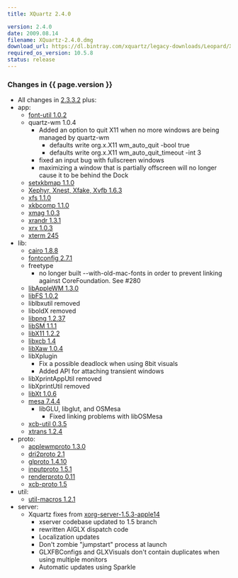 ```yaml
---
title: XQuartz 2.4.0

version: 2.4.0
date: 2009.08.14
filename: XQuartz-2.4.0.dmg
download_url: https://dl.bintray.com/xquartz/legacy-downloads/Leopard/X11-2.4.0.dmg
required_os_version: 10.5.8
status: release
---
```


### Changes in {{ page.version }} ###
  * All changes in [2.3.3.2](XQuartz-2.3.3.2.html) plus:
  * app:
    * [font-util 1.0.2](https://lists.freedesktop.org/archives/xorg-announce/2009-August/000957.html)
    * quartz-wm 1.0.4
      * Added an option to quit X11 when no more windows are being managed by quartz-wm
        * defaults write org.x.X11 wm_auto_quit -bool true
        * defaults write org.x.X11 wm_auto_quit_timeout -int 3
      * fixed an input bug with fullscreen windows
      * maximizing a window that is partially offscreen will no longer cause it to be behind the Dock
    * [setxkbmap 1.1.0](https://lists.freedesktop.org/archives/xorg-announce/2009-July/000896.html)
    * [Xephyr, Xnest, Xfake, Xvfb 1.6.3](https://lists.freedesktop.org/archives/xorg-announce/2009-July/000894.html)
    * [xfs 1.1.0](https://lists.freedesktop.org/archives/xorg-announce/2009-June/000866.html)
    * [xkbcomp 1.1.0](https://lists.freedesktop.org/archives/xorg-announce/2009-July/000895.html)
    * [xmag 1.0.3](https://lists.freedesktop.org/archives/xorg-announce/2009-August/000949.html)
    * [xrandr 1.3.1](https://lists.freedesktop.org/archives/xorg-announce/2009-August/000959.html)
    * [xrx 1.0.3](https://lists.freedesktop.org/archives/xorg-announce/2009-August/000948.html)
    * [xterm 245](https://lists.freedesktop.org/archives/xorg/2009-August/046876.html)
  * lib:
    * [cairo 1.8.8](http://www.cairographics.org/news/cairo-1.8.8)
    * [fontconfig 2.7.1](https://lists.freedesktop.org/archives/fontconfig/2009-July/003209.html)
    * freetype
      * no longer built --with-old-mac-fonts in order to prevent linking against CoreFoundation.  See #280
    * [libAppleWM 1.3.0](https://lists.freedesktop.org/archives/xorg/2009-July/046313.html)
    * [libFS 1.0.2](https://lists.freedesktop.org/archives/xorg-announce/2009-July/000893.html)
    * liblbxutil removed
    * liboldX removed
    * [libpng 1.2.37](ftp://ftp.simplesystems.org/pub/libpng/png/src/history/libpng-1.2.37-README.txt)
    * [libSM 1.1.1](https://lists.freedesktop.org/archives/xorg-announce/2009-August/000958.html)
    * [libX11 1.2.2](https://lists.freedesktop.org/archives/xorg-announce/2009-July/000897.html)
    * [libxcb 1.4](https://lists.freedesktop.org/archives/xorg-announce/2009-July/000905.html)
    * [libXaw 1.0.4](https://lists.freedesktop.org/archives/xorg-announce/2009-July/000888.html)
    * libXplugin
      * Fix a possible deadlock when using 8bit visuals
      * Added API for attaching transient windows
    * libXprintAppUtil removed
    * libXprintUtil removed
    * [libXt 1.0.6](https://lists.freedesktop.org/archives/xorg-announce/2009-July/000887.html)
    * [mesa 7.4.4](http://www.mesa3d.org/relnotes-7.4.4.html)
      * libGLU, libglut, and OSMesa
        * Fixed linking problems with libOSMesa
    * [xcb-util 0.3.5](https://lists.freedesktop.org/archives/xorg-announce/2009-May/000857.html)
    * [xtrans 1.2.4](https://lists.freedesktop.org/archives/xorg-announce/2009-July/000942.html)
  * proto:
    * [applewmproto 1.3.0](https://lists.freedesktop.org/archives/xorg/2009-July/046312.html)
    * [dri2proto 2.1](https://lists.freedesktop.org/archives/xorg-announce/2009-June/000861.html)
    * [glproto 1.4.10](https://lists.freedesktop.org/archives/xorg-announce/2009-May/000853.html)
    * [inputproto 1.5.1](https://lists.freedesktop.org/archives/xorg-announce/2009-June/000863.html)
    * [renderproto 0.11](https://lists.freedesktop.org/archives/xorg-announce/2009-July/000904.html)
    * [xcb-proto 1.5](https://lists.freedesktop.org/archives/xorg-announce/2009-May/000856.html)
  * util:
    * [util-macros 1.2.1](https://lists.freedesktop.org/archives/xorg-announce/2009-June/000865.html)
  * server:
    * Xquartz fixes from [xorg-server-1.5.3-apple14](https://github.com/XQuartz/xorg-server/commits/b64310e3a48c23b1684aae02704c42dc8fa48c38)
      * xserver codebase updated to 1.5 branch
      * rewritten AIGLX dispatch code
      * Localization updates
      * Don't zombie "jumpstart" process at launch
      * GLXFBConfigs and GLXVisuals don't contain duplicates when using multiple monitors
      * Automatic updates using Sparkle
